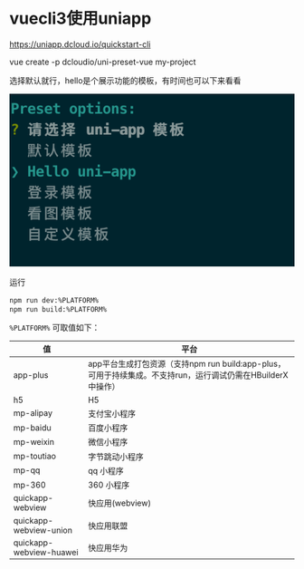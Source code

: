 # vuecli3使用uniapp



https://uniapp.dcloud.io/quickstart-cli


vue create -p dcloudio/uni-preset-vue my-project


选择默认就行，hello是个展示功能的模板，有时间也可以下来看看


![img](https://raw.githubusercontent.com/xxxsjan/pic-bed/main/202305131319476.png)


运行


```
npm run dev:%PLATFORM% 
npm run build:%PLATFORM%
```


`%PLATFORM%` 可取值如下：


| 值                      | 平台                                                         |
| ----------------------- | ------------------------------------------------------------ |
| app-plus                | app平台生成打包资源（支持npm run build:app-plus，可用于持续集成。不支持run，运行调试仍需在HBuilderX中操作） |
| h5                      | H5                                                           |
| mp-alipay               | 支付宝小程序                                                 |
| mp-baidu                | 百度小程序                                                   |
| mp-weixin               | 微信小程序                                                   |
| mp-toutiao              | 字节跳动小程序                                               |
| mp-qq                   | qq 小程序                                                    |
| mp-360                  | 360 小程序                                                   |
| quickapp-webview        | 快应用(webview)                                              |
| quickapp-webview-union  | 快应用联盟                                                   |
| quickapp-webview-huawei | 快应用华为                                                   |